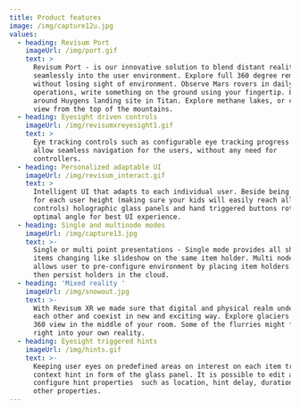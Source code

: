 ```yaml
---
title: Product features
image: /img/capture12u.jpg
values:
  - heading: Revisum Port
    imageUrl: /img/port.gif
    text: >
      Revisum Port - is our innovative solution to blend distant reality
      seamlessly into the user environment. Explore full 360 degree remote scene
      without losing sight of environment. Observe Mars rovers in daily
      operations, write something on the ground using your fingertip. Look
      around Huygens landing site in Titan. Explore methane lakes, or check the
      view from the top of the mountains. 
  - heading: Eyesight driven controls
    imageUrl: /img/revisumxreyesight1.gif
    text: >
      Eye tracking controls such as configurable eye tracking progress bars
      allow seamless navigation for the users, without any need for
      controllers. 
  - heading: Personalized adaptable UI
    imageUrl: /img/revisum_interact.gif
    text: >
      Intelligent UI that adapts to each individual user. Beside being optimized
      for each user height (making sure your kids will easily reach all item
      controls) holographic glass panels and hand triggered buttons rotate for
      optimal angle for best UI experience.
  - heading: Single and multinode modes
    imageUrl: /img/capture13.jpg
    text: >-
      Single or multi point presentations - Single mode provides all showcase
      items changing like slideshow on the same item holder. Multi node mode
      allows user to pre-configure environment by placing item holders. System
      then persist holders in the cloud. 
  - heading: 'Mixed reality '
    imageUrl: /img/snowout.jpg
    text: >-
      With Revisum XR we made sure that digital and physical realm understand
      each other and coexist in new and exciting way. Explore glaciers in full
      360 view in the middle of your room. Some of the flurries might find way
      right into your own reality. 
  - heading: Eyesight triggered hints
    imageUrl: /img/hints.gif
    text: >-
      Keeping user eyes on predefined areas on interest on each item triggers
      context hint in form of the glass panel. It is possible to edit and
      configure hint properties  such as location, hint delay, duration and
      other properties.
---
```


